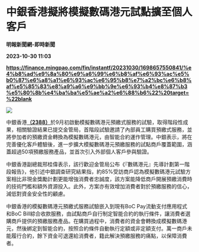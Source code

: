 # 中銀香港擬將模擬數碼港元試點擴至個人客戶
**明報新聞網-即時新聞**

**2023-10-30 11:03**

**https://finance.mingpao.com/fin/instantf/20231030/1698657550841/%e4%b8%ad%e9%8a%80%e9%a6%99%e6%b8%af%e6%93%ac%e5%b0%87%e6%a8%a1%e6%93%ac%e6%95%b8%e7%a2%bc%e6%b8%af%e5%85%83%e8%a9%a6%e9%bb%9e%e6%93%b4%e8%87%b3%e5%80%8b%e4%ba%ba%e5%ae%a2%e6%88%b6%22%20target=%22blank**

![](https://fs.mingpao.com/fin/20231030/s00010/fec8b7ec084b9d52d544fd9520b48b18.jpg)

中銀香港[**（2388）**](https://finance.mingpao.com/fin/instantf/20231030/1698657550841/stock1.php?code=2388)於9月初啟動模擬數碼港元預繳式服務的試驗，取得階段性成果，相關驗證結果已提交金管局，首階段試驗邀請了內部員工購買預繳式服務，並將參加者的預繳資金轉換為模擬數碼港元，由智能合約運作管理。中銀表示，將在完善優化客戶體驗後，進一步擴大模擬數碼港元預繳服務的試點商戶覆蓋範圍，涵蓋超過50項預繳服務產品，並首次引入外部個人客戶參與驗證。

中銀香港副總裁邢桂偉表示，該行歡迎金管局公布《『數碼港元』先導計劃第一階段報告》，他引述中銀調查研究結果指，約85%受訪商戶認為模擬數碼港元試驗方案相比非現金獎勵計劃更能增強消費者忠誠度，該方案能降低商戶開展預繳消費時的技術門檻和額外資源投入。此外，方案亦有效增加消費者對於預繳服務的信心，減低對資金安全性的顧慮。

中銀香港的模擬數碼港元預繳式服務試驗嵌入到現有BoC Pay流動支付應用程式和BoC Bill綜合收款服務，由試點商戶自行制定智能合約的執行條件，讓消費者選購商戶提供的預繳服務產品。在購買過程中，消費者的資金會轉換成模擬數碼港元，然後綁定到智能合約，按照合約條件自動執行定額或非定額支付。萬一商戶未能履行合約，餘下資金可退還給消費者，籍此解決預繳服務的痛點，以保障消費者。